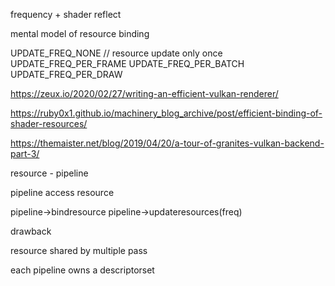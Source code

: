 
frequency + shader reflect

mental model of resource binding

UPDATE_FREQ_NONE // resource update only once
UPDATE_FREQ_PER_FRAME
UPDATE_FREQ_PER_BATCH
UPDATE_FREQ_PER_DRAW

https://zeux.io/2020/02/27/writing-an-efficient-vulkan-renderer/

https://ruby0x1.github.io/machinery_blog_archive/post/efficient-binding-of-shader-resources/

https://themaister.net/blog/2019/04/20/a-tour-of-granites-vulkan-backend-part-3/

resource - pipeline

pipeline access resource


pipeline->bindresource
pipeline->updateresources(freq)


drawback

resource shared by multiple pass

each pipeline owns a descriptorset
